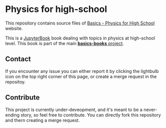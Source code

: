 # Physics for high-school
This repository contains source files of [Basics - Physics for High School](https://basics2022.github.io/bbooks-physics-hs) website.

This is a [JupyterBook](https://jupyterbook.org) book dealing with topics in physics at high-school level. This book is part of the main [**basics-books** project](https://basics2022.github.io/bbooks).

## Contact
If you encounter any issue you can either report it by clicking the lightbulb icon on the top right corner of this page, or create a merge request in the repositoy.

## Contribute
This project is currently under-deveopment, and it's meant to be a never-ending story, so feel free to contribute. You can directly fork this repository and thern creating a merge request.


